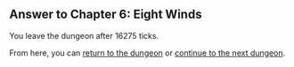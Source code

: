 ## Answer to Chapter 6: Eight Winds

You leave the dungeon after 16275 ticks.

From here, you can [return to the dungeon](../../../chapters/06/eight-winds.md) or [continue to the next dungeon](../../../chapters/07/you-are-here.md).
